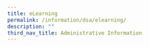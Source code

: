 ```yaml
---
title: eLearning
permalink: /information/dsa/elearning/
description: ""
third_nav_title: Administrative Information
---
```


